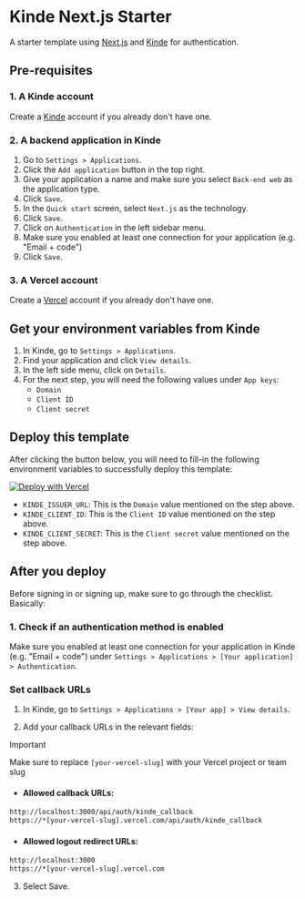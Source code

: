 # Kinde Next.js Starter

A starter template using [Next.js](https://nextjs.org) and [Kinde](https://kinde.com) for authentication.

## Pre-requisites

### 1. A Kinde account

Create a [Kinde](https://app.kinde.com/register) account if you already don't have one.

### 2. A backend application in Kinde

1. Go to `Settings > Applications`.
2. Click the `Add application` button in the top right.
3. Give your application a name and make sure you select `Back-end web` as the application type.
4. Click `Save`.
5. In the `Quick start` screen, select `Next.js` as the technology.
6. Click `Save`.
7. Click on `Authentication` in the left sidebar menu.
8. Make sure you enabled at least one connection for your application (e.g. "Email + code")
9. Click `Save`.

### 3. A Vercel account

Create a [Vercel](https://vercel.com/signup) account if you already don't have one.

## Get your environment variables from Kinde

1. In Kinde, go to `Settings > Applications`.
2. Find your application and click `View details`.
3. In the left side menu, click on `Details`.
4. For the next step, you will need the following values under `App keys`:
   - `Domain`
   - `Client ID`
   - `Client secret`

## Deploy this template

After clicking the button below, you will need to fill-in the following environment variables to successfully deploy this template:

<a href="https://vercel.com/new/clone?repository-url=https%3A%2F%2Fgithub.com%2Fmarcosmartini%2Fkinde-next-starter&env=KINDE_ISSUER_URL,KINDE_CLIENT_ID,KINDE_CLIENT_SECRET&envDescription=Environment%20variables%20needed&envLink=https%3A%2F%2Fdocs.kinde.com%2Fdeveloper-tools%2Fsdks%2Fbackend%2Fnextjs-sdk%2F%23configure-environment-variables&project-name=kinde-next-starter&repository-name=kinde-next-starter"><img src="https://vercel.com/button" alt="Deploy with Vercel"/></a>

- `KINDE_ISSUER_URL`: This is the `Domain` value mentioned on the step above.
- `KINDE_CLIENT_ID`: This is the `Client ID` value mentioned on the step above.
- `KINDE_CLIENT_SECRET`: This is the `Client secret` value mentioned on the step above.

## After you deploy

Before signing in or signing up, make sure to go through the checklist. Basically:

### 1. Check if an authentication method is enabled

Make sure you enabled at least one connection for your application in Kinde (e.g. "Email + code") under `Settings > Applications > [Your application] > Authentication`.

### Set callback URLs

1. In Kinde, go to `Settings > Applications > [Your app] > View details`.

2. Add your callback URLs in the relevant fields:

> [!IMPORTANT]
> Make sure to replace `[your-vercel-slug]` with your Vercel project or team slug</aside>

- #### Allowed callback URLs:

```bash
http://localhost:3000/api/auth/kinde_callback
https://*[your-vercel-slug].vercel.com/api/auth/kinde_callback
```

- #### Allowed logout redirect URLs:

```bash
http://localhost:3000
https://*[your-vercel-slug].vercel.com
```

3. Select Save.
